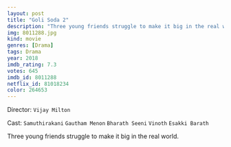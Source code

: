 ```yaml
---
layout: post
title: "Goli Soda 2"
description: "Three young friends struggle to make it big in the real world..."
img: 8011288.jpg
kind: movie
genres: [Drama]
tags: Drama 
year: 2018
imdb_rating: 7.3
votes: 645
imdb_id: 8011288
netflix_id: 81018234
color: 264653
---
```

Director: `Vijay Milton`  

Cast: `Samuthirakani` `Gautham Menon` `Bharath Seeni` `Vinoth` `Esakki Barath` 

Three young friends struggle to make it big in the real world.